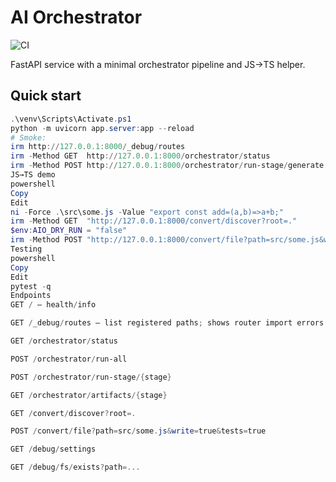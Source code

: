 ﻿# AI Orchestrator

![CI](https://github.com/carfinancinghub/ai-orchestrator/actions/workflows/ci.yml/badge.svg)

FastAPI service with a minimal orchestrator pipeline and JS→TS helper.

## Quick start

```powershell
.\venv\Scripts\Activate.ps1
python -m uvicorn app.server:app --reload
# Smoke:
irm http://127.0.0.1:8000/_debug/routes
irm -Method GET  http://127.0.0.1:8000/orchestrator/status
irm -Method POST http://127.0.0.1:8000/orchestrator/run-stage/generate
JS→TS demo
powershell
Copy
Edit
ni -Force .\src\some.js -Value "export const add=(a,b)=>a+b;"
irm -Method GET  "http://127.0.0.1:8000/convert/discover?root=."
$env:AIO_DRY_RUN = "false"
irm -Method POST "http://127.0.0.1:8000/convert/file?path=src/some.js&write=true&tests=true"
Testing
powershell
Copy
Edit
pytest -q
Endpoints
GET / – health/info

GET /_debug/routes – list registered paths; shows router import errors if any

GET /orchestrator/status

POST /orchestrator/run-all

POST /orchestrator/run-stage/{stage}

GET /orchestrator/artifacts/{stage}

GET /convert/discover?root=.

POST /convert/file?path=src/some.js&write=true&tests=true

GET /debug/settings

GET /debug/fs/exists?path=...
